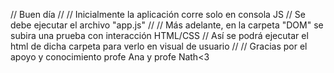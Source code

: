 // Buen día
// 
// Inicialmente la aplicación corre solo en consola JS
// Se debe ejecutar el archivo "app.js"
//
// Más adelante, en la carpeta "DOM" se subira una prueba con interacción HTML/CSS
// Así se podrá ejecutar el html de dicha carpeta para verlo en visual de usuario
// 
// Gracias por el apoyo y conocimiento profe Ana y profe Nath<3